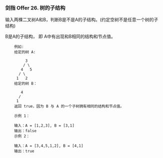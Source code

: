 ### 剑指 Offer 26. 树的子结构


输入两棵二叉树A和B，判断B是不是A的子结构。(约定空树不是任意一个树的子结构)

B是A的子结构， 即 A中有出现和B相同的结构和节点值。

```
    例如:
    给定的树 A:
    
         3
        / \
       4   5
      / \
     1   2
    给定的树 B：
    
       4 
      /
     1
    返回 true，因为 B 与 A 的一个子树拥有相同的结构和节点值。
    
    示例 1：
    
    输入：A = [1,2,3], B = [3,1]
    输出：false
    示例 2：
    
    输入：A = [3,4,5,1,2], B = [4,1]
    输出：true

```